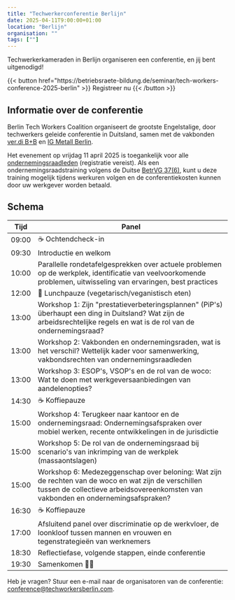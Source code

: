 ```yaml
---
title: "Techwerkerconferentie Berlijn"
date: 2025-04-11T9:00:00+01:00
location: "Berlijn"
organisation: ""
tags: [""]
---
```


Techwerkerkameraden in Berlijn organiseren een conferentie, en jij bent uitgenodigd!

<span class="flex justify-center uppercase font-mono">
{{< button href="https://betriebsraete-bildung.de/seminar/tech-workers-conference-2025-berlin" >}}
Registreer nu
{{< /button >}}
</span>

## Informatie over de conferentie

Berlin Tech Workers Coalition organiseert de grootste Engelstalige, door techwerkers geleide conferentie in Duitsland, samen met de vakbonden [ver.di B+B](https://tech.verdi.de/) en [IG Metall Berlin](https://www.igmetall-berlin.de/english-info/news).

Het evenement op vrijdag 11 april 2025 is toegankelijk voor alle [ondernemingsraadleden](https://techworkersberlin.com/works-councils) (registratie vereist). Als een ondernemingsraadstraining volgens de Duitse [BetrVG 37(6)](https://www.gesetze-im-internet.de/englisch_betrvg/englisch_betrvg.html#p0229), kunt u deze training mogelijk tijdens werkuren volgen en de conferentiekosten kunnen door uw werkgever worden betaald.

## Schema

| Tijd  | Panel                                                                                                                                                                                     |
| ----- | ----------------------------------------------------------------------------------------------------------------------------------------------------------------------------------------- |
| 09:00 | ☕️ Ochtendcheck-in                                                                                                                                                                        |
| 09:30 | Introductie en welkom                                                                                                                                                                     |
| 10:00 | Parallelle rondetafelgesprekken over actuele problemen op de werkplek, identificatie van veelvoorkomende problemen, uitwisseling van ervaringen, best practices                           |
| 12:00 | 🥙 Lunchpauze (vegetarisch/veganistisch eten)                                                                                                                                             |
| 13:00 | Workshop 1: Zijn "prestatieverbeteringsplannen" (PiP's) überhaupt een ding in Duitsland? Wat zijn de arbeidsrechtelijke regels en wat is de rol van de ondernemingsraad?                  |
| 13:00 | Workshop 2: Vakbonden en ondernemingsraden, wat is het verschil? Wettelijk kader voor samenwerking, vakbondsrechten van ondernemingsraadleden                                             |
| 13:00 | Workshop 3: ESOP's, VSOP's en de rol van de woco: Wat te doen met werkgeversaanbiedingen van aandelenopties?                                                                              |
| 14:30 | ☕️ Koffiepauze                                                                                                                                                                            |
| 15:00 | Workshop 4: Terugkeer naar kantoor en de ondernemingsraad: Ondernemingsafspraken over mobiel werken, recente ontwikkelingen in de jurisdictie                                             |
| 15:00 | Workshop 5: De rol van de ondernemingsraad bij scenario's van inkrimping van de werkplek (massaontslagen)                                                                                 |
| 15:00 | Workshop 6: Medezeggenschap over beloning: Wat zijn de rechten van de woco en wat zijn de verschillen tussen de collectieve arbeidsovereenkomsten van vakbonden en ondernemingsafspraken? |
| 16:30 | ☕️ Koffiepauze                                                                                                                                                                            |
| 17:00 | Afsluitend panel over discriminatie op de werkvloer, de loonkloof tussen mannen en vrouwen en tegenstrategieën van werknemers                                                             |
| 18:30 | Reflectiefase, volgende stappen, einde conferentie                                                                                                                                        |
| 19:30 | Samenkomen 🕺🪩                                                                                                                                                                           |

Heb je vragen? Stuur een e-mail naar de organisatoren van de conferentie: conference@techworkersberlin.com.
